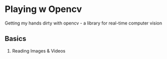 # Playing w Opencv
Getting my hands dirty with opencv - a library for real-time computer vision

## Basics
1. Reading Images & Videos